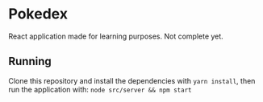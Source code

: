 # Pokedex

React application made for learning purposes. Not complete yet.

## Running
Clone this repository and install the dependencies with `yarn install`, then run the application with:
```node src/server && npm start```
